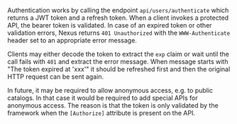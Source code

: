 Authentication works by calling the endpoint `api/users/authenticate` which returns a JWT token and a refresh token. When a client invokes a protected API, the bearer token is validated. In case of an expired token or other validation errors, Nexus returns `401 Unauthorized` with the `WWW-Authenticate` header set to an appropriate error message.

Clients may either decode the token to extract the `exp` claim or wait until the call fails with `401` and extract the error message. When message starts with "The token expired at 'xxx'" it should be refreshed first and then the original HTTP request can be sent again.

In future, it may be required to allow anonymous access, e.g. to public catalogs. In that case it would be required to add special APIs for anonymous access. The reason is that the token is only validated by the framework when the `[Authorize]` attribute is present on the API.
